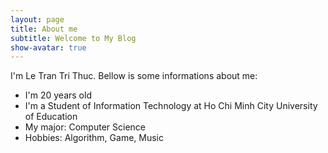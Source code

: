 ```yaml
---
layout: page
title: About me
subtitle: Welcome to My Blog
show-avatar: true
---
```


I'm Le Tran Tri Thuc. Bellow is some informations about me:
- I'm 20 years old
- I'm a Student of Information Technology at Ho Chi Minh City University of Education
- My major: Computer Science
- Hobbies: Algorithm, Game, Music
